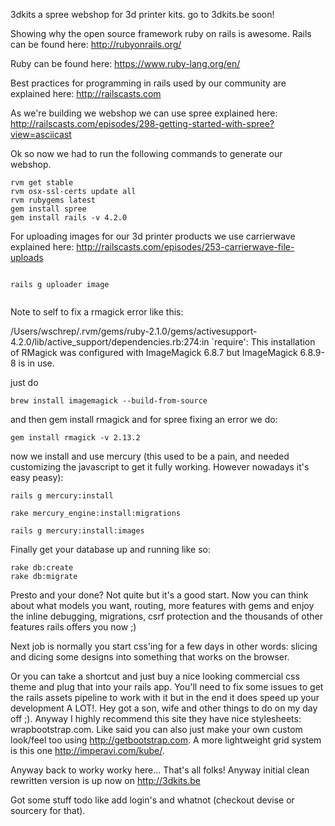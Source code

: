 3dkits a spree webshop for 3d printer kits. go to 3dkits.be soon!


Showing why the open source framework ruby on rails is awesome.
Rails can be found here:
http://rubyonrails.org/

Ruby can be found here:
https://www.ruby-lang.org/en/


Best practices for programming in rails used by our community are explained here:
http://railscasts.com


As we're building we webshop we can use spree explained here:
http://railscasts.com/episodes/298-getting-started-with-spree?view=asciicast

Ok so now we had to run the following commands to generate our webshop.

```
rvm get stable
rvm osx-ssl-certs update all
rvm rubygems latest
gem install spree
gem install rails -v 4.2.0
```


For uploading images for our 3d printer products we use carrierwave explained here:
http://railscasts.com/episodes/253-carrierwave-file-uploads

```

rails g uploader image


```


Note to self to fix a rmagick error like this:

/Users/wschrep/.rvm/gems/ruby-2.1.0/gems/activesupport-4.2.0/lib/active_support/dependencies.rb:274:in `require': This installation of RMagick was configured with ImageMagick 6.8.7 but ImageMagick 6.8.9-8 is in use.

just do 
```
brew install imagemagick --build-from-source
```

and then gem install rmagick
and for spree fixing an error we do:
```
gem install rmagick -v 2.13.2
```

now we install and use mercury (this used to be a pain, and needed customizing the javascript to get it fully working. However nowadays it's easy peasy):

```
rails g mercury:install

rake mercury_engine:install:migrations

rails g mercury:install:images
```

Finally get your database up and running like so:
```
rake db:create
rake db:migrate
```

Presto and your done? Not quite but it's a good start. Now you can think about what models you want, routing, more features with gems and enjoy the inline debugging, migrations, csrf protection and the thousands of other features rails offers you now ;)

Next job is normally you start css'ing for a few days in other words: slicing and dicing some designs into something that works on the browser.

Or you can take a shortcut and just buy a nice looking commercial css theme and plug that into your rails app. You'll need to fix some issues to get the rails assets pipeline to work with
it but in the end it does speed up your development A LOT!. Hey got a son, wife and other things to do on my day off ;). Anyway I highly recommend this site they have nice stylesheets:
wrapbootstrap.com. Like said you can also just make your own custom look/feel too using http://getbootstrap.com. A more lightweight grid system is this one http://imperavi.com/kube/. 

Anyway back to worky worky here... That's all folks!
Anyway initial clean rewritten version is up now on http://3dkits.be


Got some stuff todo like add login's and whatnot (checkout devise or sourcery for that).


